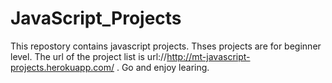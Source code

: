 # JavaScript_Projects

This repostory contains javascript projects. Thses projects are for beginner level.
The url of the project list is url://http://mt-javascript-projects.herokuapp.com/ . Go and enjoy learing.
